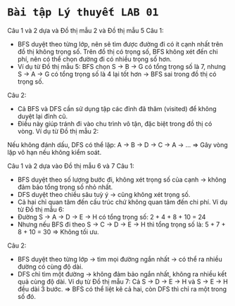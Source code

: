 # **`Bài tập Lý thuyết LAB 01`**
Câu 1 và 2 dựa và Đồ thị mẫu 2 và Đồ thị mẫu 5
Câu 1:
-  BFS duyệt theo từng lớp, nên sẽ tìm được đường đi có ít cạnh nhất trên đồ thị không trọng số.
Trên đồ thị có trọng số, BFS không xét đến chi phí, nên có thể chọn đường đi có nhiều trọng số hơn.
-  Ví dụ từ Đồ thị mẫu 5:
BFS chọn S -> B -> G có tổng trọng số là 7, nhưng S -> A -> G có tổng trọng số là 4 lại tốt hơn -> BFS sai trong đồ thị có trọng số.

Câu 2:
-  Cả BFS và DFS cần sử dụng tập các đỉnh đã thăm (visited) để không duyệt lại đỉnh cũ.
-  Điều này giúp tránh đi vào chu trình vô tận, đặc biệt trong đồ thị có vòng.
Ví dụ từ Đồ thị mẫu 2:

Nếu không đánh dấu, DFS có thể lặp: A -> B -> D -> C -> A -> ...
=> Gây vòng lặp vô hạn nếu không kiểm soát.

Câu 1 và 2 dựa vào Đồ thị mẫu 6 và 7
Câu 1:
-  BFS duyệt theo số lượng bước đi, không xét trọng số của cạnh → không đảm bảo tổng trọng số nhỏ nhất.
-  DFS duyệt theo chiều sâu tuỳ ý → cũng không xét trọng số.
-  Cả hai chỉ quan tâm đến cấu trúc chứ không quan tâm đến chi phí.
Ví dụ từ Đồ thị mẫu 6:
-  Đường S -> A -> D -> E -> H có tổng trọng số: 2 + 4 + 8 + 10 = 24
-  Nhưng nếu BFS đi theo S → C → D → E → H thì tổng trọng số là: 5 + 7 + 8 + 10 = 30
=> Không tối ưu.

Câu 2:
-  BFS duyệt theo từng lớp -> tìm mọi đường ngắn nhất -> có thể ra nhiều đường có cùng độ dài.
-  DFS chỉ tìm một đường -> không đảm bảo ngắn nhất, không ra nhiều kết quả cùng độ dài.
Ví dụ từ Đồ thị mẫu 7:
Cả S → D → E → H và S → E → H đều dài 3 bước.
=> BFS có thể liệt kê cả hai, còn DFS thì chỉ ra một trong số đó.
